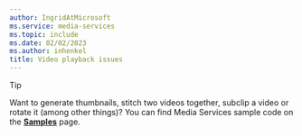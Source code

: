 ```yaml
---
author: IngridAtMicrosoft
ms.service: media-services
ms.topic: include
ms.date: 02/02/2023
ms.author: inhenkel
title: Video playback issues
---
```


> [!TIP]
> Want to generate thumbnails, stitch two videos together, subclip a video or rotate it (among other things)? You can find Media Services sample code on the [**Samples**](../samples-accounts-reference.md?amspage=samplenote) page.